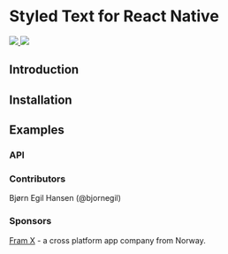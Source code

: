# Styled Text for React Native

<a href="https://www.npmjs.com/package/react-native-styled-text">
  <img src="https://img.shields.io/npm/v/react-native-styled-text.svg?style=flat-square">
</a>
<a href="https://opensource.org/licenses/MIT"><img src="https://img.shields.io/badge/License-MIT-blue.svg"></a>

## Introduction

## Installation

## Examples

### API

### Contributors
Bjørn Egil Hansen (@bjornegil)

### Sponsors
[Fram X](https://framx.no) - a cross platform app company from Norway. 